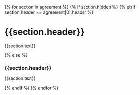 
{% for section in agreement %}
{% if section.hidden %}
{% elsif section.header == agreement[0].header %}

# {{section.header}}
{{section.text}}

{% else %}

### {{section.header}}
{{section.text}}

{% endif %}
{% endfor %}
